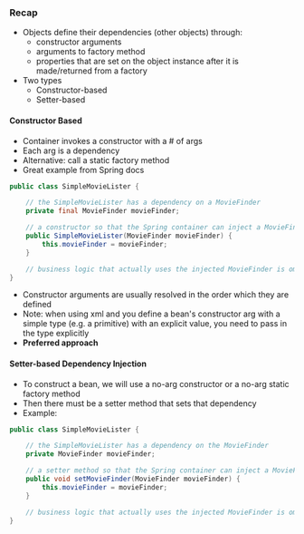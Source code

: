 ### Recap
* Objects define their dependencies (other objects) through:
	* constructor arguments
	* arguments to factory method
	* properties that are set on the object instance after it is made/returned from a factory
* Two types
	* Constructor-based
	* Setter-based
#### Constructor Based
* Container invokes a constructor with a # of args
* Each arg is a dependency
* Alternative: call a static factory method
* Great example from Spring docs
```java
public class SimpleMovieLister {

	// the SimpleMovieLister has a dependency on a MovieFinder
	private final MovieFinder movieFinder;

	// a constructor so that the Spring container can inject a MovieFinder
	public SimpleMovieLister(MovieFinder movieFinder) {
		this.movieFinder = movieFinder;
	}

	// business logic that actually uses the injected MovieFinder is omitted...
}
```
* Constructor arguments are usually resolved in the order which they are defined
* Note: when using xml and you define a bean's constructor arg with a simple type (e.g. a primitive) with an explicit value, you need to pass in the type explicitly
* **Preferred approach**
#### Setter-based Dependency Injection
* To construct a bean, we will use a no-arg constructor or a no-arg static factory method
* Then there must be a setter method that sets that dependency
* Example:
```java
public class SimpleMovieLister {

	// the SimpleMovieLister has a dependency on the MovieFinder
	private MovieFinder movieFinder;

	// a setter method so that the Spring container can inject a MovieFinder
	public void setMovieFinder(MovieFinder movieFinder) {
		this.movieFinder = movieFinder;
	}

	// business logic that actually uses the injected MovieFinder is omitted...
}
```